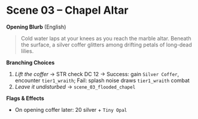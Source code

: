 # Scene 03 – Chapel Altar

**Opening Blurb** (English)
> Cold water laps at your knees as you reach the marble altar.  Beneath the
> surface, a silver coffer glitters among drifting petals of long-dead lilies.

**Branching Choices**
1. *Lift the coffer* → STR check DC 12 → Success: gain `Silver Coffer`, encounter `tier1_wraith`; Fail: splash noise draws `tier1_wraith` combat
2. *Leave it undisturbed* → `scene_03_flooded_chapel`

**Flags & Effects**
* On opening coffer later: 20 silver + `Tiny Opal` 